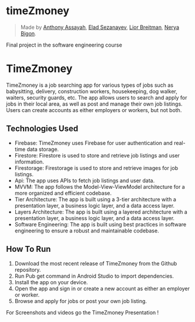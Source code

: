 # timeZmoney
> Made by [Anthony Assayah](https://github.com/AnthonyAssayah), [Elad Sezanayev](https://github.com/eladsez), [Lior Breitman](https://github.com/LiorBreitman8234), [Nerya Bigon](https://github.com/neryabigon).  

Final project in the software engineering course


# TimeZmoney

TimeZmoney is a job searching app for various types of jobs such as babysitting, delivery, construction workers, housekeeping, dog walker, waiters, security guards, etc. The app allows users to search and apply for jobs in their local area, as well as post and manage their own job listings. Users can create accounts as either employers or workers, but not both.

## Technologies Used
- Firebase: TimeZmoney uses Firebase for user authentication and real-time data storage.
- Firestore: Firestore is used to store and retrieve job listings and user information.
- Firestorage: Firestorage is used to store and retrieve images for job listings.
- Api: The app uses APIs to fetch job listings and user data.
- MVVM: The app follows the Model-View-ViewModel architecture for a more organized and efficient codebase.
- Tier Architecture: The app is built using a 3-tier architecture with a presentation layer, a business logic layer, and a data access layer.
- Layers Architecture: The app is built using a layered architecture with a presentation layer, a business logic layer, and a data access layer.
- Software Engineering: The app is built using best practices in software engineering to ensure a robust and maintainable codebase.

## How To Run
1. Download the most recent release of TimeZmoney from the Github repository.
2. Run Pub get command in Android Studio to import dependencies.
2. Install the app on your device.
3. Open the app and sign in or create a new account as either an employer or worker.
4. Browse and apply for jobs or post your own job listing.

For Screenshots and videos go the TimeZmoney Presentation !


